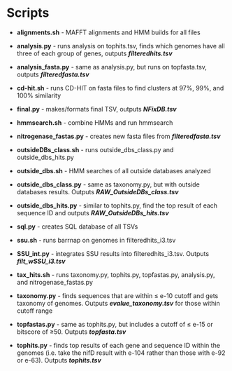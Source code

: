 # Scripts

+ **alignments.sh** - MAFFT alignments and HMM builds for all files

+ **analysis.py** - runs analysis on tophits.tsv, finds which genomes have all three of each group of genes, outputs ***filteredhits.tsv***

+ **analysis_fasta.py** - same as analysis.py, but runs on topfasta.tsv, outputs ***filteredfasta.tsv***

+ **cd-hit.sh** - runs CD-HIT on fasta files to find clusters at 97%, 99%, and 100% similarity

+ **final.py** - makes/formats final TSV, outputs ***NFixDB.tsv***

+ **hmmsearch.sh** - combine HMMs and run hmmsearch

+ **nitrogenase_fastas.py** - creates new fasta files from ***filteredfasta.tsv***

+ **outsideDBs_class.sh** - runs outside_dbs_class.py and outside_dbs_hits.py

+ **outside_dbs.sh** - HMM searches of all outside databases analyzed

+ **outside_dbs_class.py** - same as taxonomy.py, but with outside databases results. Outputs ***RAW_OutsideDBs_class.tsv***

+ **outside_dbs_hits.py** - similar to tophits.py, find the top result of each sequence ID and outputs ***RAW_OutsideDBs_hits.tsv***

+ **sql.py** - creates SQL database of all TSVs

+ **ssu.sh** - runs barrnap on genomes in filteredhits_i3.tsv

+ **SSU_int.py** - integrates SSU results into filteredhits_i3.tsv. Outputs ***filt_wSSU_i3.tsv***

+ **tax_hits.sh** - runs taxonomy.py, tophits.py, topfastas.py, analysis.py, and nitrogenase_fastas.py

+ **taxonomy.py** - finds sequences that are within ≤ e-10 cutoff and gets taxonomy of genomes. Outputs ***evalue_taxonomy.tsv*** for those within cutoff range

+ **topfastas.py** - same as tophits.py, but includes a cutoff of ≤ e-15 or bitscore of ≥50. Outputs ***topfasta.tsv***

+ **tophits.py** - finds top results of each gene and sequence ID within the genomes (i.e. take the nifD result with e-104 rather than those with e-92 or e-63). Outputs ***tophits.tsv***
